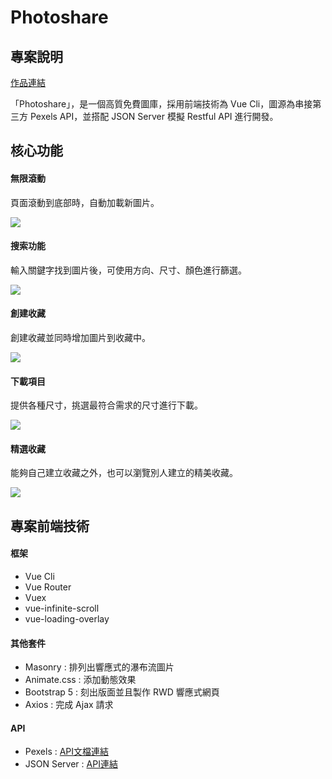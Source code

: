 # Photoshare

## 專案說明

[作品連結](https://doublesung.github.io/photoshare/)

「Photoshare」，是一個高質免費圖庫，採用前端技術為 Vue Cli，圖源為串接第三方 Pexels API，並搭配 JSON Server 模擬 Restful API 進行開發。

## 核心功能

#### 無限滾動

頁面滾動到底部時，自動加載新圖片。

![](https://github.com/doublesung/photoshare/blob/gh-pages/infinite-scroll.gif)

#### 搜索功能

輸入關鍵字找到圖片後，可使用方向、尺寸、顏色進行篩選。

![](https://github.com/doublesung/photoshare/blob/gh-pages/search.gif)

#### 創建收藏

創建收藏並同時增加圖片到收藏中。

![](https://github.com/doublesung/photoshare/blob/gh-pages/add-collection.gif)

#### 下載項目

提供各種尺寸，挑選最符合需求的尺寸進行下載。

![](https://github.com/doublesung/photoshare/blob/gh-pages/download.gif)

#### 精選收藏

能夠自己建立收藏之外，也可以瀏覽別人建立的精美收藏。

![](https://github.com/doublesung/photoshare/blob/gh-pages/collection.gif)

## 專案前端技術

#### 框架

- Vue Cli
- Vue Router
- Vuex
- vue-infinite-scroll
- vue-loading-overlay

#### 其他套件

- Masonry : 排列出響應式的瀑布流圖片
- Animate.css : 添加動態效果
- Bootstrap 5 : 刻出版面並且製作 RWD 響應式網頁
- Axios : 完成 Ajax 請求

#### API

- Pexels : [API文檔連結](https://www.pexels.com/zh-tw/api/documentation/?language=javascript#photos-curated)
- JSON Server : [API連結](https://my-json-server.typicode.com/doublesung/photoshare)
